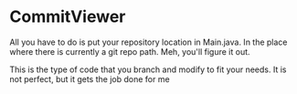 # CommitViewer

All you have to do is put your repository location in Main.java. In the place where there is currently a git repo path. Meh, you'll figure it out.

This is the type of code that you branch and modify to fit your needs. It is not perfect, but it gets the job done for me